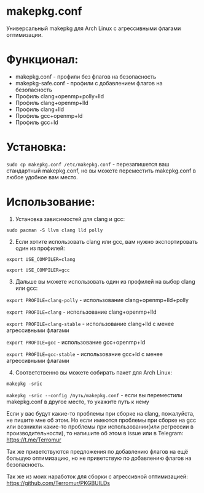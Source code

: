 # makepkg.conf
Универсальный makepkg для Arch Linux с агрессивными флагами оптимизации.

# Функционал:
- makepkg.conf - профили без флагов на безопасность
- makepkg-safe.conf - профили с добавлением флагов на безопасность
- Профиль clang+openmp+polly+lld
- Профиль clang+openmp+lld
- Профиль clang+lld
- Профиль gcc+openmp+ld
- Профиль gcc+ld

# Установка:
```sudo cp makepkg.conf /etc/makepkg.conf``` - перезапишется ваш стандартный makepkg.conf, но вы можете переместить makepkg.conf в любое удобное вам место.

# Использование:

1. Установка зависимостей для clang и gcc:

```sudo pacman -S llvm clang lld polly```

2. Если хотите использовать clang или gcc, вам нужно экспортировать один из профилей:

```export USE_COMPILER=clang```
 
```export USE_COMPILER=gcc```

3. Дальше вы можете использовать один из профилей на выбор clang или gcc:

```export PROFILE=clang-polly```  - использование clang+openmp+lld+polly

```export PROFILE=clang``` - использование clang+openmp+lld

```export PROFILE=clang-stable``` - использование clang+lld с менее агрессивными флагами

```export PROFILE=gcc``` - использование gcc+openmp+ld

```export PROFILE=gcc-stable``` - использование gcc+ld с менее агрессивными флагами

4. Соответственно вы можете собирать пакет для Arch Linux:

```makepkg -sric```

```makepkg -sric --config /путь/makepkg.conf``` - если вы переместили makepkg.conf в другое место, то укажите путь к нему

Если у вас будут какие-то проблемы при сборке на clang, пожалуйста, не пишите мне об этом. Но если имеются проблемы при сборке на gcc или возникли какие-то проблемы при использовании(или регрессии в производительности), то напишите об этом в issue или в Telegram: https://t.me/Terromur 

Так же приветствуются предложения по добавлению флагов на ещё большую оптимизацию, но не приветствую по добавлению флагов на безопасность.

Так же из моих наработок для сборки с агрессивной оптимизацией: https://github.com/Terromur/PKGBUILDs
